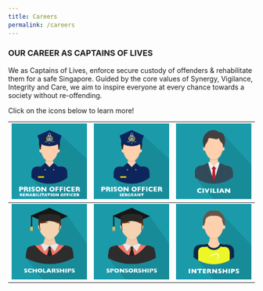 ```yaml
---
title: Careers
permalink: /careers
---
```

### **OUR CAREER AS CAPTAINS OF LIVES**

We as Captains of Lives, enforce secure custody of offenders & rehabilitate them for a safe Singapore. Guided by the core values of Synergy, Vigilance, Integrity and Care, we aim to inspire everyone at every chance towards a society without re-offending.

Click on the icons below to learn more!

| [![Click for more](/images/image-library/poro.png)](https://www.sps.gov.sg/career/prison-officer) | [![Alt text for image on Isomer site](/images/image-library/posgt.png)](https://www.sps.gov.sg/career/prison-officer-(sergeant))|[ ![Alt text for image on Isomer site](/images/image-library/civi.png)](https://www.sps.gov.sg/career/civilian) |
| -------- | -------- | -------- |
| ![Alt text for image on Isomer site](/images/image-library/scho.png)   |  ![Alt text for image on Isomer site](/images/image-library/spon.png)   |  ![Alt text for image on Isomer site](/images/image-library/inte.png)   |